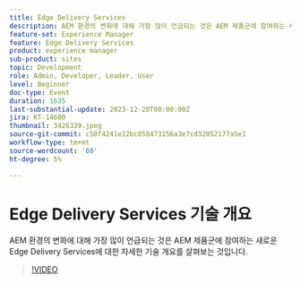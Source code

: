 ```yaml
---
title: Edge Delivery Services
description: AEM 환경의 변화에 대해 가장 많이 언급되는 것은 AEM 제품군에 참여하는 새로운 Edge Delivery Services에 대한 자세한 기술 개요를 살펴보는 것입니다.
feature-set: Experience Manager
feature: Edge Delivery Services
product: experience manager
sub-product: sites
topic: Development
role: Admin, Developer, Leader, User
level: Beginner
doc-type: Event
duration: 1635
last-substantial-update: 2023-12-20T00:00:00Z
jira: KT-14680
thumbnail: 3426339.jpeg
source-git-commit: c50f4241e22bc858473156a3e7cd32052177a5e1
workflow-type: tm+mt
source-wordcount: '60'
ht-degree: 5%

---
```



# Edge Delivery Services 기술 개요

AEM 환경의 변화에 대해 가장 많이 언급되는 것은 AEM 제품군에 참여하는 새로운 Edge Delivery Services에 대한 자세한 기술 개요를 살펴보는 것입니다.

>[!VIDEO](https://video.tv.adobe.com/v/3426339/?learn=on)
